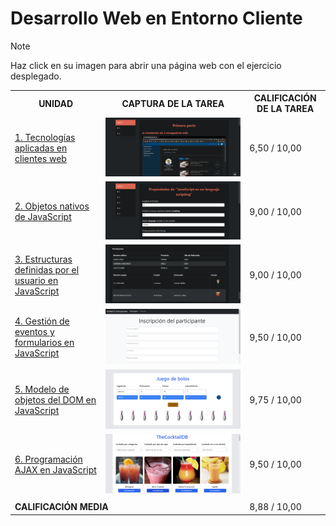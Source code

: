 # Desarrollo Web en Entorno Cliente

>[!NOTE]
>Haz click en su imagen para abrir una página web con el ejercicio desplegado.

<table>
	<tr>
		<th>UNIDAD</th>
		<th>CAPTURA DE LA TAREA</th>
		<th>CALIFICACIÓN DE LA TAREA</th>
	</tr>
	<tr>
		<td>
			<a href="https://github.com/HenestrosaDev/2-daw/tree/main/desarrollo_web_en_entorno_cliente/u1">
				1. Tecnologías aplicadas en clientes web
			</a>
		</td>	
		<td>
			<a href="https://lhjc-dwec-tarea1.netlify.app/">
				<img src="u1/tarea/docs/screenshot.png">
			</a>
		</td>
		<td>6,50 / 10,00</td>
	</tr>
	<tr>
		<td>
			<a href="https://github.com/HenestrosaDev/2-daw/tree/main/desarrollo_web_en_entorno_cliente/u2">
				2. Objetos nativos de JavaScript
			</a>
		</td>
		<td>
			<a href="https://lhjc-dwec-tarea2.netlify.app/">
				<img src="u2/tarea/tarea_unidad/docs/screenshot.png">
			</a>
		</td>
		<td>9,00 / 10,00</td>
	</tr>
	<tr>
		<td>
			<a href="https://github.com/HenestrosaDev/2-daw/tree/main/desarrollo_web_en_entorno_cliente/u3">
				3. Estructuras definidas por el usuario en JavaScript
			</a>
		</td>
		<td>
			<a href="https://lhjc-dwec-tarea3.netlify.app/">
				<img src="u3/tarea/docs/screenshot.png">
			</a>
		</td>
		<td>9,00 / 10,00</td>
	</tr>
	<tr>
		<td>
			<a href="https://github.com/HenestrosaDev/2-daw/tree/main/desarrollo_web_en_entorno_cliente/u4">
				4. Gestión de eventos y formularios en JavaScript
			</a>
		</td>
		<td>
			<a href="https://lhjc-dwec-tarea4.netlify.app/">
				<img src="u4/tarea/tarea_unidad/docs/screenshot.png">
			</a>
		</td>
		<td>9,50 / 10,00</td>
	</tr>
	<tr>
		<td>
			<a href="https://github.com/HenestrosaDev/2-daw/tree/main/desarrollo_web_en_entorno_cliente/u5">
				5. Modelo de objetos del DOM en JavaScript
			</a>
		</td>
		<td>
			<a href="https://lhjc-dwec-tarea5.netlify.app/">
				<img src="u5/tarea/docs/screenshot.png">
			</a>
		</td>
		<td>9,75 / 10,00</td>
	</tr>
	<tr>
		<td>
			<a href="https://github.com/HenestrosaDev/2-daw/tree/main/desarrollo_web_en_entorno_cliente/u6">
				6. Programación AJAX en JavaScript
			</a>
		</td>
		<td>
			<a href="https://lhjc-dwec-tarea6.netlify.app/">
				<img src="u6/tarea/docs/screenshot.png">
			</a>
		</td>
		<td>9,50 / 10,00</td>
	</tr>
	<tr>
		<td colspan="2"></td>
		<td></td>
	</tr>
	<tr>
		<td colspan="2">
			<strong>CALIFICACIÓN MEDIA</strong>
		</td>
		<td>8,88 / 10,00</td>
	</tr>
</table>
